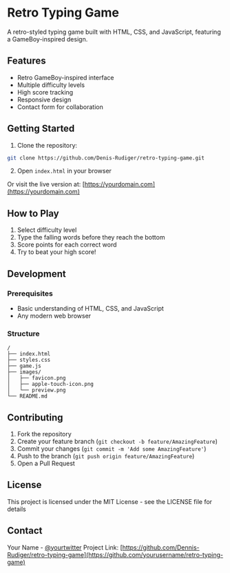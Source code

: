 # Retro Typing Game

A retro-styled typing game built with HTML, CSS, and JavaScript, featuring a GameBoy-inspired design.

## Features

- Retro GameBoy-inspired interface
- Multiple difficulty levels
- High score tracking
- Responsive design
- Contact form for collaboration

## Getting Started

1. Clone the repository:
```bash
git clone https://github.com/Denis-Rudiger/retro-typing-game.git
```

2. Open `index.html` in your browser

Or visit the live version at: [https://yourdomain.com](https://yourdomain.com)

## How to Play

1. Select difficulty level
2. Type the falling words before they reach the bottom
3. Score points for each correct word
4. Try to beat your high score!

## Development

### Prerequisites
- Basic understanding of HTML, CSS, and JavaScript
- Any modern web browser

### Structure
```
/
├── index.html
├── styles.css
├── game.js
├── images/
│   ├── favicon.png
│   ├── apple-touch-icon.png
│   └── preview.png
└── README.md
```

## Contributing

1. Fork the repository
2. Create your feature branch (`git checkout -b feature/AmazingFeature`)
3. Commit your changes (`git commit -m 'Add some AmazingFeature'`)
4. Push to the branch (`git push origin feature/AmazingFeature`)
5. Open a Pull Request

## License

This project is licensed under the MIT License - see the LICENSE file for details

## Contact

Your Name - [@yourtwitter](https://twitter.com/yourtwitter)
Project Link: [https://github.com/Dennis-Rudiger/retro-typing-game](https://github.com/yourusername/retro-typing-game)
